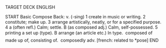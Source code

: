 TARGET DECK
ENGLISH

START
Basic
Compose
Back: v. (-sing) 1 create in music or writing. 2 constitute; make up. 3 arrange artistically, neatly, or for a specified purpose. 4 a (often refl.) Calm; settle. B (as composed adj.) Calm, self-possessed. 5 printing a set up (type). B arrange (an article etc.) In type.  composed of made up of, consisting of.  composedly adv. [french: related to *pose]
END
